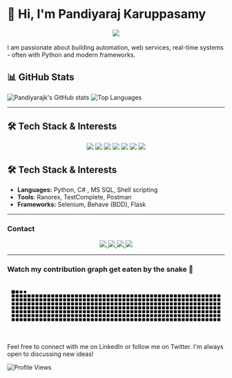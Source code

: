 # 👋 Hi, I'm Pandiyaraj Karuppasamy

<p align="center">
  <img src="https://capsule-render.vercel.app/api?text=Welcome%20to%20My%20GitHub!&animation=fadeIn&type=waving&color=gradient&height=100"/>
</p>

I am passionate about building automation, web services, real-time systems - often with Python and modern frameworks. 

## 📊 GitHub Stats

  
![Pandiyarajk's GitHub stats](https://github-readme-stats.vercel.app/api?username=Pandiyarajk&show=prs_merged,prs_merged_percentage,discussions_started,discussions_answered&hide=stars,contribs&show_icons=true)  ![Top Languages](https://github-readme-stats.vercel.app/api/top-langs/?username=Pandiyarajk&layout=compact&hide=stars&theme=transparent)

<!--
![Activity Graph](https://github-readme-activity-graph.vercel.app/graph?username=Pandiyarajk&theme=react-dark)
-->
---

## 🛠️ Tech Stack & Interests

<div align="center"> 
<img src="https://skillicons.dev/icons?i=python,cs" />
<img src="https://img.shields.io/badge/Microsoft%20SQL%20Server-CC2927?style=for-the-badge&logo=microsoftsqlserver&logoColor=white" />
<img src="https://skillicons.dev/icons?i=,github,githubactions,jenkins" />
<img src="https://img.shields.io/badge/Ranorex-CC0000?style=for-the-badge&logo=ranorex&logoColor=white" />
<img src="https://img.shields.io/badge/TestComplete-1C4C96?style=for-the-badge&logo=smartbear&logoColor=white" />
<img src="https://skillicons.dev/icons?i=postman,flask,selenium" />
<img src="https://img.shields.io/badge/Behave%20(BDD)-43B02A?style=for-the-badge&logo=python&logoColor=white" />
</div>

## 🛠️ Tech Stack & Interests
- **Languages:** Python, C# , MS SQL, Shell scripting
- **Tools**: Ranorex, TestComplete, Postman
- **Frameworks:** Selenium, Behave (BDD), Flask
---
### Contact

<div align="center"> 
  <a href="mailto:pandiyarajk@live.com">
   <img src="https://img.shields.io/badge/Outlook-0078D4?style=for-the-badge&logo=microsoftoutlook&logoColor=white" />
  </a>
  <a href="https://twitter.com/pandiyarajk" target="_blank">
    <img src="https://img.shields.io/badge/Twitter-1DA1F2?style=for-the-badge&logo=twitter&logoColor=white" />
  </a>
  <a href="https://linkedin.com/in/pandiyaraj-k-49353467" target="_blank">
    <img src="https://img.shields.io/badge/LinkedIn-0077B5?style=for-the-badge&logo=linkedin&logoColor=white" target="_blank" />
  </a>
  <a href="https://pandiyarajk.github.io/" target="_blank">
    <img src="https://img.shields.io/badge/Portfolio-FF5722?style=for-the-badge&logo=todoist&logoColor=white" target="_blank" /> <!-- sqlite, safari, google-chrome are other good icon options -->
  </a>
</div>

---
### Watch my contribution graph get eaten by the snake 🐍
![snake gif](https://github.com/Pandiyarajk/Pandiyarajk/blob/output/github-snake.svg)
---
Feel free to connect with me on LinkedIn or follow me on Twitter. I'm always open to discussing new ideas!

![Profile Views](https://komarev.com/ghpvc/?username=Pandiyarajk&color=blue)
<!--
**Pandiyarajk/Pandiyarajk** is a ✨ _special_ ✨ repository because its `README.md` (this file) appears on your GitHub profile.

Here are some ideas to get you started:

- 🔭 I’m currently working on ...
- 🌱 I’m currently learning ...
- 👯 I’m looking to collaborate on ...
- 🤔 I’m looking for help with ...
- 💬 Ask me about ...
- 📫 How to reach me: ...
- 😄 Pronouns: ...
- ⚡ Fun fact: ...
-->
